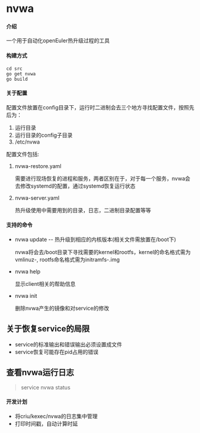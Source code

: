# nvwa

#### 介绍

一个用于自动化openEuler热升级过程的工具

#### 构建方式

```
cd src
go get nvwa
go build
```

#### 关于配置

配置文件放置在config目录下，运行时二进制会去三个地方寻找配置文件，按照先后为：

1. 运行目录
2. 运行目录的config子目录
3. /etc/nvwa

配置文件包括:

1. nvwa-restore.yaml
    
    需要进行现场恢复的进程和服务，两者区别在于，对于每一个服务，nvwa会去修改systemd的配置，通过systemd恢复运行状态

2. nvwa-server.yaml

    热升级使用中需要用到的目录，日志，二进制目录配置等等


#### 支持的命令

+ nvwa update <version> -- 热升级到相应的内核版本(相关文件需放置在/boot下)

    nvwa将会去/boot目录下寻找需要的kernel和rootfs，kernel的命名格式需为vmlinuz-<version>, rootfs命名格式需为initramfs-<version>.img

+ nvwa help

    显示client相关的帮助信息

+ nvwa init

    删除nvwa产生的镜像和对service的修改

## 关于恢复service的局限

+ service的标准输出和错误输出必须设置成文件
+ service恢复可能存在pid占用的错误

## 查看nvwa运行日志

> service nvwa status

#### 开发计划

+ 将criu/kexec/nvwa的日志集中管理
+ 打印时间戳，自动计算时延